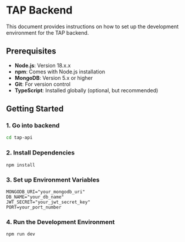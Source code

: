 # TAP Backend

This document provides instructions on how to set up the development environment for the TAP backend.

## Prerequisites

- **Node.js**: Version 18.x.x
- **npm**: Comes with Node.js installation
- **MongoDB**: Version 5.x or higher
- **Git**: For version control
- **TypeScript**: Installed globally (optional, but recommended)

## Getting Started

### 1. Go into backend
```bash
cd tap-api
```

### 2. Install Dependencies
```
npm install
```

### 3. Set up Environment Variables
```
MONGODB_URI="your_mongodb_uri"
DB_NAME="your_db_name"
JWT_SECRET="your_jwt_secret_key"
PORT=your_port_number
```

### 4. Run the Development Environment
```
npm run dev
```


